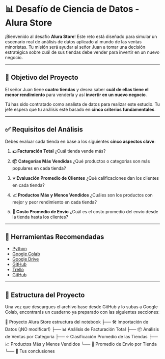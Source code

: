 # 📊 Desafío de Ciencia de Datos - Alura Store

¡Bienvenido al desafío **Alura Store**!
Este reto está diseñado para simular un escenario real de análisis de datos aplicado al mundo de las ventas minoristas. Tu misión será ayudar al señor Juan a tomar una decisión estratégica sobre cuál de sus tiendas debe vender para invertir en un nuevo negocio.

---

## 🎯 Objetivo del Proyecto

El señor Juan tiene **cuatro tiendas** y desea saber **cuál de ellas tiene el menor rendimiento** para venderla y así **invertir en un nuevo negocio**.

Tú has sido contratado como analista de datos para realizar este estudio. Tu jefe espera que tu análisis esté basado en **cinco criterios fundamentales**.

---

## ✅ Requisitos del Análisis

Debes evaluar cada tienda en base a los siguientes **cinco aspectos clave**:

1. **💵 Facturación Total**
   ¿Cuál tienda vende más?

2. **📦 Categorías Más Vendidas**
   ¿Qué productos o categorías son más populares en cada tienda?

3. **⭐ Evaluación Promedio de Clientes**
   ¿Qué calificaciones dan los clientes en cada tienda?

4. **📈 Productos Más y Menos Vendidos**
   ¿Cuáles son los productos con mejor y peor rendimiento en cada tienda?

5. **🚚 Costo Promedio de Envío**
   ¿Cuál es el costo promedio del envío desde la tienda hasta los clientes?

---

## 🧰 Herramientas Recomendadas

- [Python](https://www.python.org/)
- [Google Colab](https://colab.research.google.com/)
- [Google Drive](https://drive.google.com/)
- [GitHub](https://github.com/)
- [Trello](https://trello.com/b/AM8lA9mx/challenge-one-data-science-alura-store-trello)
- [GitHub](https://github.com/ojsilvera/AlluraG8_2025_Challenge_Alura_Store)

---

## 📁 Estructura del Proyecto

Una vez que descargues el archivo base desde GitHub y lo subas a Google Colab, encontrarás un cuaderno ya preparado con las siguientes secciones:

📂 Proyecto Alura Store estructura del notebook
├── 🛠️ Importación de Datos (¡NO modificar!)
├── 📊 Análisis de Facturación Total
├── 📦 Análisis de Ventas por Categoría
├── ⭐ Clasificación Promedio de las Tiendas
├── 📈 Productos Más y Menos Vendidos
└── 🚚 Promedio de Envío por Tienda
└── 🚚 Tus conclusiones
